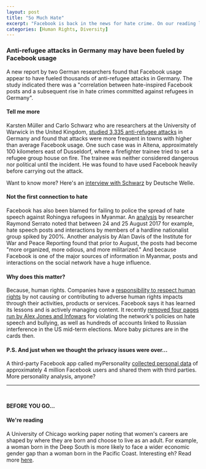 ```yaml
---
layout: post
title: "So Much Hate"
excerpt: "Facebook is back in the news for hate crime. On our reading list is a report on how a woman's career is shaped by geography."
categories: [Human Rights, Diversity]
---
```


### Anti-refugee attacks in Germany may have been fueled by Facebook usage

A new report by two German researchers found that Facebook usage appear to have fueled thousands of anti-refugee attacks in Germany. The study indicated there was a "correlation between hate-inspired Facebook posts and a subsequent rise in hate crimes committed against refugees in Germany".

#### Tell me more

Karsten Müller and Carlo Schwarz who are researchers at the University of Warwick in the United Kingdom, <a href="https://www.nytimes.com/2018/08/21/world/europe/facebook-refugee-attacks-germany.html" target="_blank">studied 3,335 anti-refugee attacks</a> in Germany and found that attacks were more frequent in towns with higher than average Facebook usage. One such case was in Altena, approximately 100 kilometers east of Dusseldorf, where a firefighter trainee tried to set a refugee group house on fire. The trainee was neither considered dangerous nor political until the incident. He was found to have used Facebook heavily before carrying out the attack.

Want to know more? Here's an <a href="https://www.dw.com/en/facebook-usage-fueled-anti-refugee-attacks-in-germany-research-suggests/a-45182342" target="_blank">interview with Schwarz</a> by Deutsche Welle.

#### Not the first connection to hate

Facebook has also been blamed for failing to police the spread of hate speech against Rohingya refugees in Myanmar. An <a href="https://www.theguardian.com/world/2018/apr/03/revealed-facebook-hate-speech-exploded-in-myanmar-during-rohingya-crisis" target="_blank">analysis</a> by researcher Raymond Serrato noted that between 24 and 25 August 2017 for example, hate speech posts and interactions by members of a hardline nationalist group spiked by 200%. Another analysis by Alan Davis of the Institute for War and Peace Reporting found that prior to August, the posts had become "more organized, more odious, and more militarized." And because Facebook is one of the major sources of information in Myanmar, posts and interactions on the social network have a huge influence.

#### Why does this matter?

Because, human rights. Companies have a <a href="https://www.ohchr.org/Documents/Publications/GuidingPrinciplesBusinessHR_EN.pdf" target="_blank">responsibility to respect human rights</a> by not causing or contributing to adverse human rights impacts through their activities, products or services. Facebook says it has learned its lessons and is actively managing content. It recently <a href="https://www.theverge.com/2018/8/6/17655102/facebook-bans-alex-jones-infowars-pages" target="_blank">removed four pages run by Alex Jones and Infowars</a> for violating the network's policies on hate speech and bullying, as well as hundreds of accounts linked to Russian interference in the US mid-term elections. More baby pictures are in the cards then.

#### P.S. And just when we thought the privacy issues were over...

A third-party Facebook app called myPersonality <a href="https://variety.com/2018/digital/news/facebook-4-million-users-app-data-mypersonality-1202914878/" target="_blank">collected personal data</a> of approximately 4 million Facebook users and shared them with third parties. More personality analysis, anyone?


* * *
<br />

**BEFORE YOU GO...**

#### **We're reading**

A University of Chicago working paper noting that women's careers are shaped by where they are born and choose to live as an adult. For example, a woman born in the Deep South is more likely to face a wider economic gender gap than a woman born in the Pacific Coast. Interesting eh? Read more <a href="https://bfi.uchicago.edu/Charles-WP-201856" target="_blank">here</a>.
